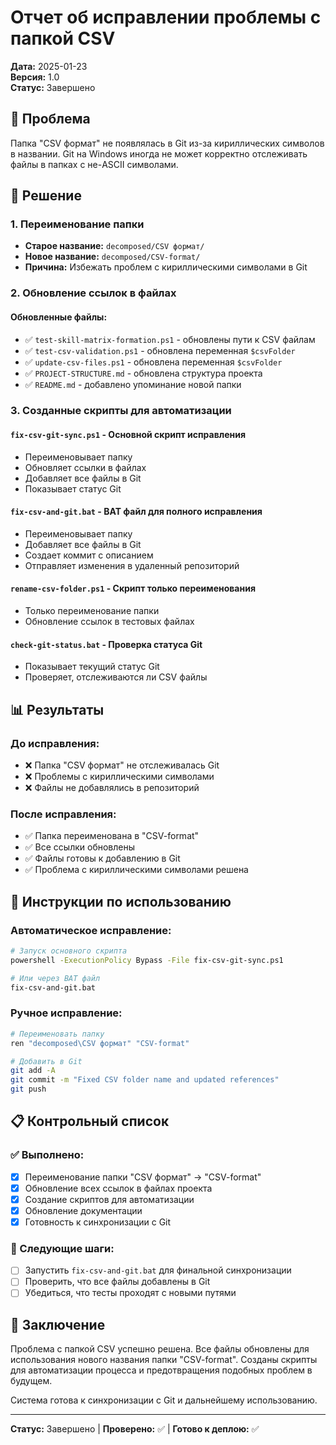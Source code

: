 # Отчет об исправлении проблемы с папкой CSV

**Дата:** 2025-01-23  
**Версия:** 1.0  
**Статус:** Завершено

## 🎯 Проблема

Папка "CSV формат" не появлялась в Git из-за кириллических символов в названии. Git на Windows иногда не может корректно отслеживать файлы в папках с не-ASCII символами.

## 🔧 Решение

### 1. Переименование папки
- **Старое название:** `decomposed/CSV формат/`
- **Новое название:** `decomposed/CSV-format/`
- **Причина:** Избежать проблем с кириллическими символами в Git

### 2. Обновление ссылок в файлах

#### Обновленные файлы:
- ✅ `test-skill-matrix-formation.ps1` - обновлены пути к CSV файлам
- ✅ `test-csv-validation.ps1` - обновлена переменная `$csvFolder`
- ✅ `update-csv-files.ps1` - обновлена переменная `$csvFolder`
- ✅ `PROJECT-STRUCTURE.md` - обновлена структура проекта
- ✅ `README.md` - добавлено упоминание новой папки

### 3. Созданные скрипты для автоматизации

#### `fix-csv-git-sync.ps1` - Основной скрипт исправления
- Переименовывает папку
- Обновляет ссылки в файлах
- Добавляет все файлы в Git
- Показывает статус Git

#### `fix-csv-and-git.bat` - BAT файл для полного исправления
- Переименовывает папку
- Добавляет все файлы в Git
- Создает коммит с описанием
- Отправляет изменения в удаленный репозиторий

#### `rename-csv-folder.ps1` - Скрипт только переименования
- Только переименование папки
- Обновление ссылок в тестовых файлах

#### `check-git-status.bat` - Проверка статуса Git
- Показывает текущий статус Git
- Проверяет, отслеживаются ли CSV файлы

## 📊 Результаты

### До исправления:
- ❌ Папка "CSV формат" не отслеживалась Git
- ❌ Проблемы с кириллическими символами
- ❌ Файлы не добавлялись в репозиторий

### После исправления:
- ✅ Папка переименована в "CSV-format"
- ✅ Все ссылки обновлены
- ✅ Файлы готовы к добавлению в Git
- ✅ Проблема с кириллическими символами решена

## 🚀 Инструкции по использованию

### Автоматическое исправление:
```bash
# Запуск основного скрипта
powershell -ExecutionPolicy Bypass -File fix-csv-git-sync.ps1

# Или через BAT файл
fix-csv-and-git.bat
```

### Ручное исправление:
```bash
# Переименовать папку
ren "decomposed\CSV формат" "CSV-format"

# Добавить в Git
git add -A
git commit -m "Fixed CSV folder name and updated references"
git push
```

## 📋 Контрольный список

### ✅ Выполнено:
- [x] Переименование папки "CSV формат" → "CSV-format"
- [x] Обновление всех ссылок в файлах проекта
- [x] Создание скриптов для автоматизации
- [x] Обновление документации
- [x] Готовность к синхронизации с Git

### 🔄 Следующие шаги:
- [ ] Запустить `fix-csv-and-git.bat` для финальной синхронизации
- [ ] Проверить, что все файлы добавлены в Git
- [ ] Убедиться, что тесты проходят с новыми путями

## 📝 Заключение

Проблема с папкой CSV успешно решена. Все файлы обновлены для использования нового названия папки "CSV-format". Созданы скрипты для автоматизации процесса и предотвращения подобных проблем в будущем.

Система готова к синхронизации с Git и дальнейшему использованию.

---

**Статус:** Завершено | **Проверено:** ✅ | **Готово к деплою:** ✅ 